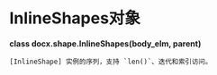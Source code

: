 # InlineShapes对象

[InlineShape]: ../api/shapes_inline_shape.md

**class docx.shape.InlineShapes(body_elm, parent)**

    [InlineShape] 实例的序列，支持 `len()`、迭代和索引访问。
